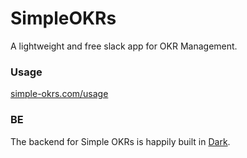 # SimpleOKRs
A lightweight and free slack app for OKR Management.

### Usage
[simple-okrs.com/usage](simple-okrs.com/usage)

### BE
The backend for Simple OKRs is happily built in [Dark](darklang.com). 
